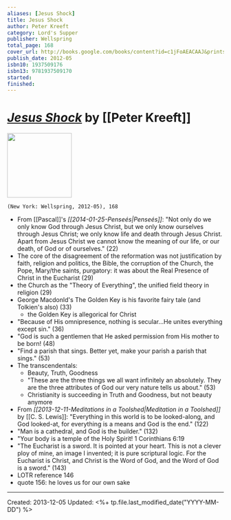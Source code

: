 ```yaml
---
aliases: [Jesus Shock]
title: Jesus Shock
author: Peter Kreeft
category: Lord's Supper
publisher: Wellspring
total_page: 168
cover_url: http://books.google.com/books/content?id=c1jFoAEACAAJ&printsec=frontcover&img=1&zoom=1&source=gbs_api
publish_date: 2012-05
isbn10: 1937509176
isbn13: 9781937509170
started: 
finished: 
---
```

# *[Jesus Shock]()* by [[Peter Kreeft]]

<img src="http://books.google.com/books/content?id=c1jFoAEACAAJ&printsec=frontcover&img=1&zoom=1&source=gbs_api" width=150>

`(New York: Wellspring, 2012-05), 168`

* From [[Pascal]]'s *[[2014-01-25-Penseés|Penseés]]*: "Not only do we only know God through Jesus Christ, but we only know ourselves through Jesus Christ; we only know life and death through Jesus Christ.  Apart from Jesus Christ we cannot know the meaning of our life, or our death, of God or of ourselves." (22)
* The core of the disagreement of the reformation was not justification by faith, religion and politics, the Bible, the corruption of the Church, the Pope, Mary/the saints, purgatory: it was about the Real Presence of Christ in the Eucharist (29)
* the Church as the "Theory of Everything", the unified field theory in religion (29)
* George Macdonld's The Golden Key is his favorite fairy tale (and Tolkien's also) (33)
    * the Golden Key is allegorical for Christ
* "Because of His omnipresence, nothing is secular…He unites everything except sin." (36)
* "God is such a gentlemen that He asked permission from His mother to be born! (48)
* "Find a parish that sings.  Better yet, make your parish a parish that sings." (53)
* The transcendentals: 
    * Beauty, Truth, Goodness
    * "These are the three things we all want infinitely an absolutely.  They are the three attributes of God our very nature tells us about." (53)
    * Christianity is succeeding in Truth and Goodness, but not beauty anymore
* From *[[2013-12-11-Meditations in a Toolshed|Meditation in a Toolshed]]* by [[C. S. Lewis]]: "Everything in this world is to be looked-along, and God looked-at, for everything is a means and God is the end." (122)
* "Man is a cathedral, and God is the builder." (132)
* "Your body is a temple of the Holy Spirit! 1 Corinthians 6:19
* "The Eucharist is a sword.  It is pointed at your heart.  This is not a clever ploy of mine, an image I invented; it is pure scriptural logic.  For the Eucharist is Christ, and Christ is the Word of God, and the Word of God is a sword." (143)
* LOTR reference 146
* quote 156: he loves us for our own sake

---
Created: 2013-12-05
Updated: <%+ tp.file.last_modified_date("YYYY-MM-DD") %>

